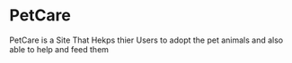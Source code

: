 # PetCare
 PetCare is a Site That Hekps thier Users to adopt the pet animals and also able to help and feed them
